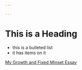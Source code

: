 ```yaml
---

---
```


# This is a Heading

* this is a bulleted list
* it has items on it

[My Growth and Fixed Minset Essay](https://github.com/pope410211/pope410211.github.io/blob/01---right-mindset/growth-vs-fixed-mindset.md)
